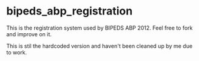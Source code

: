 bipeds_abp_registration
=======================

This is the registration system used by BIPEDS ABP 2012. Feel free to fork and improve on it. 

This is stil the hardcoded version and haven't been cleaned up by me due to work.
